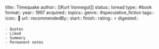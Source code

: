 title:: Timequake
author:: [[Kurt Vonnegut]]
status::  toread
type:: #book
format::
year:: 1997
acquired:: 
topics::
genre:: #speculative_fiction 
tags::
icon:: 📖
url::
recommendedBy::
start::
finish::
rating:: ⭐️
digested::

	- Quotes
	- Liked
	- Summary
	- Permanent notes